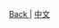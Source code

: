 <p align="center">
 <a href="https://natasha.dotnetcore.xyz/"> Back </a> |  <a href="https://natasha.dotnetcore.xyz/zh/method/fake-method.html"> 中文 </a>
</p> 